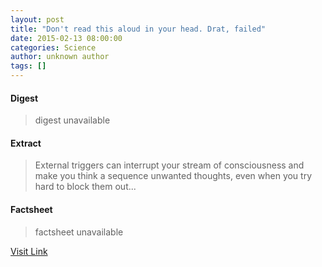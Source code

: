 ```yaml
---
layout: post
title: "Don't read this aloud in your head. Drat, failed"
date: 2015-02-13 08:00:00
categories: Science
author: unknown author
tags: []
---
```



#### Digest
>digest unavailable

#### Extract
>External triggers can interrupt your stream of consciousness and make you think a sequence unwanted thoughts, even when you try hard to block them out...

#### Factsheet
>factsheet unavailable

[Visit Link](http://feeds.newscientist.com/c/749/f/10896/s/434a5044/sc/36/l/0L0Snewscientist0N0Carticle0Cmg22530A0A810B40A0A0Edont0Eread0Ethis0Ealoud0Ein0Eyour0Ehead0Edrat0Efailed0Bhtml0Dcmpid0FRSS0QNSNS0Q20A120EGLOBAL0Qmagcontents/story01.htm)


